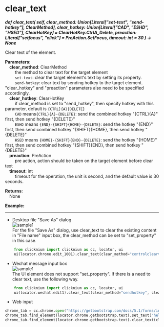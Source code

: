 # clear_text
***def clear_text(
        self,
        clear_method: Union[Literal["set-text", "send-hotkey"], ClearMethod],
        clear_hotkey: Union[Literal["CAD", "ESHD", "HSED"], ClearHotKey] = ClearHotKey.CtrlA_Delete,
        preaction: Literal["setfocus", "click"] = PreAction.SetFocus,
        timeout: int = 30
    ) -> None***  

Clear text of the element.

**Parameters:**  
     &emsp;**clear_method**: ClearMethod  
        &emsp;&emsp; the method to clear text for the target element  
        &emsp;&emsp; `set-text`: clear the target element's text by setting its property.    
        &emsp;&emsp; `send-hotkey`: clear text by sending hotkey to the target element. "clear_hotkey" and "preaction" parameters also need to be specified accordingly.  
    &emsp;**clear_hotkey**: ClearHotKey  
        &emsp;&emsp; if clear_method is set to "send_hotkey", then specify hotkey with this parameter, default is `{CTRL}{A}{DELETE}`  
        &emsp;&emsp; `CAD` means`{CTRL}{A}-{DELETE}`: send the combined hotkey "{CTRL}{A}" first, then send hotkey "{DELETE}"  
        &emsp;&emsp; `ESHD` means `{END}-{SHIFT}{HOME}-{DELETE}`: send the hotkey "{END}" first, then send combined hotkey "{SHIFT}{HOME}, then send hotkey "{DELETE}"  
        &emsp;&emsp; `HSED` means `{HOME}-{SHIFT}{END}-{DELETE}`: send the hotkey "{HOME}" first, then send combined hotkey "{SHIFT}{END}, then send hotkey "{DELETE}"  
    &emsp;**preaction**: PreAction  
        &emsp;&emsp; pre action, action should be taken on the target element before clear text  
    &emsp;**timeout**: int  
        &emsp;&emsp; timeout for the operation, the unit is second, and the default value is 30 seconds.  

**Returns:**  
    &emsp;None

**Example:**
***
- Desktop file "Save As" dialog   
![sample1](../../../img/clear_text_sample1.png)  
For the file "Save As" dialog, use clear_text to clear the existing content in "File name" input box, the clear_method can be set to "set_property" in this case.


```python
    from clicknium import clicknium as cc, locator, ui  
    ui(locator.chrome.edit_1001).clear_text(clear_method="controlclearvalue")
```

- Wechat message input box  
![sample1](../../../img/clear_text_sample2.png)  
The UI element does not support "set_property". If there is a need to clear text, use the following way.  

```python
    from clicknium import clicknium as cc, locator, ui  
    ui(locator.wechat.edit1).clear_text(clear_method="sendhotkey", clear_hotkey="{CTRL}{A}{DELETE}", preaction="click")

```

- Web input

```python
chrome_tab = cc.chrome.open("https://getbootstrap.com/docs/5.1/forms/input-group/")
chrome_tab.find_element(locator.chrome.getbootstrap.text).set_text("hello")
chrome_tab.find_element(locator.chrome.getbootstrap.text).clear_text(clear_method=ClearMethod.ControlClearValue)
```